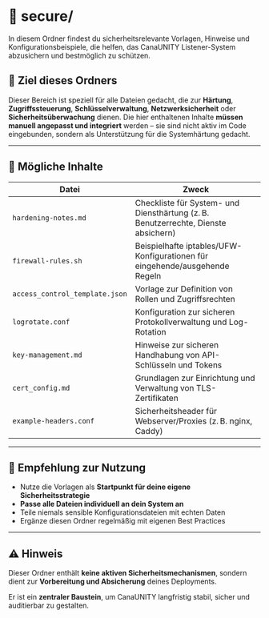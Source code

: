 # 🔐 secure/

In diesem Ordner findest du sicherheitsrelevante Vorlagen, Hinweise und Konfigurationsbeispiele, die helfen, das CanaUNITY Listener-System abzusichern und bestmöglich zu schützen.

## 🎯 Ziel dieses Ordners

Dieser Bereich ist speziell für alle Dateien gedacht, die zur **Härtung**, **Zugriffssteuerung**, **Schlüsselverwaltung**, **Netzwerksicherheit** oder **Sicherheitsüberwachung** dienen. Die hier enthaltenen Inhalte **müssen manuell angepasst und integriert** werden – sie sind nicht aktiv im Code eingebunden, sondern als Unterstützung für die Systemhärtung gedacht.

---

## 📁 Mögliche Inhalte

| Datei                       | Zweck |
|-----------------------------|-------|
| `hardening-notes.md`        | Checkliste für System- und Diensthärtung (z. B. Benutzerrechte, Dienste absichern) |
| `firewall-rules.sh`         | Beispielhafte iptables/UFW-Konfigurationen für eingehende/ausgehende Regeln |
| `access_control_template.json` | Vorlage zur Definition von Rollen und Zugriffsrechten |
| `logrotate.conf`            | Konfiguration zur sicheren Protokollverwaltung und Log-Rotation |
| `key-management.md`         | Hinweise zur sicheren Handhabung von API-Schlüsseln und Tokens |
| `cert_config.md`            | Grundlagen zur Einrichtung und Verwaltung von TLS-Zertifikaten |
| `example-headers.conf`      | Sicherheitsheader für Webserver/Proxies (z. B. nginx, Caddy) |

---

## 🧠 Empfehlung zur Nutzung

- Nutze die Vorlagen als **Startpunkt für deine eigene Sicherheitsstrategie**
- **Passe alle Dateien individuell an dein System an**
- Teile niemals sensible Konfigurationsdateien mit echten Daten
- Ergänze diesen Ordner regelmäßig mit eigenen Best Practices

---

## ⚠️ Hinweis

Dieser Ordner enthält **keine aktiven Sicherheitsmechanismen**, sondern dient zur **Vorbereitung und Absicherung** deines Deployments.

Er ist ein **zentraler Baustein**, um CanaUNITY langfristig stabil, sicher und auditierbar zu gestalten.